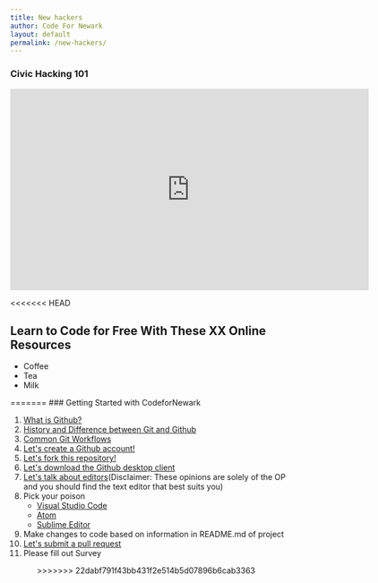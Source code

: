 ```yaml
---
title: New hackers
author: Code For Newark
layout: default
permalink: /new-hackers/
---
```


### Civic Hacking 101

<iframe width="640" height="360" src="https://www.youtube.com/embed/wH6LnW_qjeI" frameborder="0" gesture="media" allowfullscreen></iframe>

<<<<<<< HEAD
<h2>Learn to Code for Free With These XX Online Resources </h2>

<ul>
  <li>Coffee</li>
  <li>Tea</li>
  <li>Milk</li>
</ul> 
=======
### Getting Started with CodeforNewark
<ol>
    <li> <a href='https://www.youtube.com/watch?v=w3jLJU7DT5E'>What is Github?</a>  </li>
    <li><a href='https://www.youtube.com/watch?v=1h9_cB9mPT8&t=163s'>History and Difference between Git and Github</a> </li>
    <li><a href='https://www.youtube.com/watch?v=_ALeswWzpBo'>Common Git Workflows</a> </li>
    <li> <a href='https://github.com'> Let's create a Github account! </a>
    <li> <a href='https://github.com/21mooie/small-web-projects'> Let's fork this repository! </a> </li>
    <li> <a href='https://desktop.github.com/'>Let's download the Github desktop client</a></li>
    <li> <a href='https://www.youtube.com/watch?v=J-CCFzoVywY'>Let's talk about editors</a>(Disclaimer: These opinions are solely of the OP and you should find the text editor that best suits you) </li>
    <li> Pick your poison
        <ul>
            <li> <a href='https://code.visualstudio.com'>Visual Studio Code</a></li>
            <li> <a href='https://atom.io'>Atom</a> </li>
            <li> <a href='https://www.sublimetext.com'>Sublime Editor</a> </li>
        </ul>
    </li>
    <li> Make changes to code based on information in README.md of project </li>
    <li> <a href='https://github.com/21mooie/small-web-projects'> Let's submit a pull request </a></li>
    <li> Please fill out Survey </li>
<ol>
>>>>>>> 22dabf791f43bb431f2e514b5d07896b6cab3363
